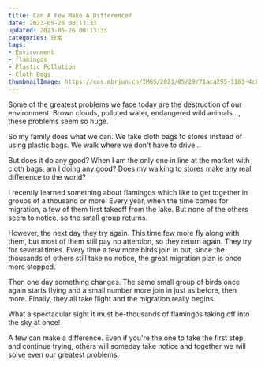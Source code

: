 ```yaml
---
title: Can A Few Make A Difference?
date: 2023-05-26 00:13:33
updated: 2023-05-26 00:13:33
categories: 日常
tags:
- Environment
- flamingos
- Plastic Pollution
- Cloth Bags
thumbnailImage: https://cos.mbrjun.cn/IMGS/2023/05/29/71aca295-1163-4cbe-b3fa-b04d1bfdaf12.webp
---
```

Some of the greatest problems we face today are the destruction of our environment. Brown clouds, polluted water, endangered wild animals..., these problems seem so huge.  

So my family does what we can. We take cloth bags to stores instead of using plastic bags. We walk where we don't have to drive...  

But does it do any good? When I am the only one in line at the market with cloth bags, am I doing any good? Does my walking to stores make any real difference to the world?  

<!-- more -->

I recently learned something about flamingos which like to get together in groups of a thousand or more. Every year, when the time comes for migration, a few of them first takeoff from the lake. But none of the others seem to notice, so the small group returns.  

However, the next day they try again. This time few more fly along with them, but most of them still pay no attention, so they return again. They try for several times. Every time a few more birds join in but, since the thousands of others still take no notice, the great migration plan is once more stopped.  

Then one day something changes. The same small group of birds once again starts flying and a small number more join in just as before, then more. Finally, they all take flight and the migration really begins.  

What a spectacular sight it must be-thousands of flamingos taking off into the sky at once!  

A few can make a difference. Even if you're the one to take the first step, and continue trying, others will someday take notice and together we will solve even our greatest problems.  
